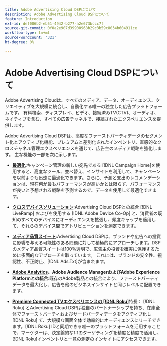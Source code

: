 ```yaml
---
title: Adobe Advertising Cloud DSPについて
description: Adobe Advertising Cloud DSPについて
feature: Introduction
exl-id: def006b2-eb51-4942-b277-a2e673bccc7f
source-git-commit: 0f0a2e907d39900968b29c3b59c8034b604911ce
workflow-type: tm+mt
source-wordcount: '321'
ht-degree: 0%

---
```


# Adobe Advertising Cloud DSPについて

Adobe Advertising Cloudは、すべてのメディア、データ、オーディエンス、クリエイティブを大規模に統合し、自動化する唯一の独立した広告プラットフォームです。 有料検索、ディスプレイ、ビデオ、接続済みTV(CTV)、オーディオ、ネイティブを含む、すべての広告チャネルで、接続されたエクスペリエンスを提供します。

Adobe Advertising Cloud DSPは、高度なファーストパーティデータのセグメント化とアクティブ化機能、プレミアムと差別化されたインベントリ、直感的なクロスチャネル管理エクスペリエンスを通じて、広告主のメディア戦略を強化します。 主な機能の一部を次に示します。

* [**最適化**](features/optimization.md):キャンペーン管理の新しい宛先である [!DNL Campaign Home]を使用すると、高度なツール、並べ替え、インサイトを利用して、キャンペーンを以前よりも迅速に最適化できます。さらに、予測と支出のレコメンデーションは、現在何が最もパフォーマンスが高いかとは限らず、パフォーマンスが良いと予想される戦略を予測するので、データを使用して最適化できます。

* [**クロスデバイスソリューション**](features/cross-device-solutions.md):Advertising Cloud DSPとの統合 [!DNL LiveRamp] およびを使用する [!DNL Adobe Device Co-Op] と、消費者の既知のすべてのデバイスにオーディエンスを拡張し、頻度キャップを適用して、それらのデバイス間でアトリビューションを測定できます。

* [**メディア品質スイート**](features/brand-safety-media-quality.md):Advertising Cloud DSPは、ブランドや広告への投資に影響を与える可能性のある問題に対して積極的にアプローチします。DSPのメディア品質スイートは100%透明で、広告主の投資を確実に保護するために多面的なアプローチを取っています。 これには、ブランドの安全性、視認性、不正防止、[!DNL Ads.Txt]が含まれます。

* **[Adobe Analytics](/help/integrations/analytics/overview.md)、Adobe Audience ManagerおよびAdobe Experience Platformとの統合**:既存のAdobe製品との統合により、ファーストパーティデータを最大化し、広告を他のビジネスインサイトと同じレベルに配置できます。

* [**Premiere Connected TVエクスペリエンスの [!DNL Roku]**](/help/dsp/inventory/roku-inventory.md)特長： [!DNL Roku] とAdvertising Cloud DSPは独自のパートナーシップを持ち、在庫全体でファーストパーティおよびサードパーティデータをアクティブ化し [!DNL Roku] て、大規模な画面全体で効率的にオーディエンスにリーチできます。[!DNL Roku] IDと同期できる唯一のプラットフォームを活用することで、マーケターは、決定論的な1:1のターゲティングを精度と精度で活用し、[!DNL Roku]インベントリと一意の測定のインサイトにアクセスできます。
